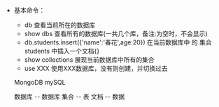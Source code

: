 * 基本命令：
    * db  查看当前所在的数据库
    * show dbs  查看所有的数据库(一共几个库，备注:为空时，不会显示)
    * db.students.insert({'name':'春花',age:20})  在当前数据库中 的  集合students 中插入一个文档{}
    * show collections   展现当前数据库中所有的集合
    * use XXX  使用XXX数据库，没有则创建，并切换过去



   MongoDB                  mySQL

    数据库        --        数据库
    集合          --          表
    文档          --         数据

